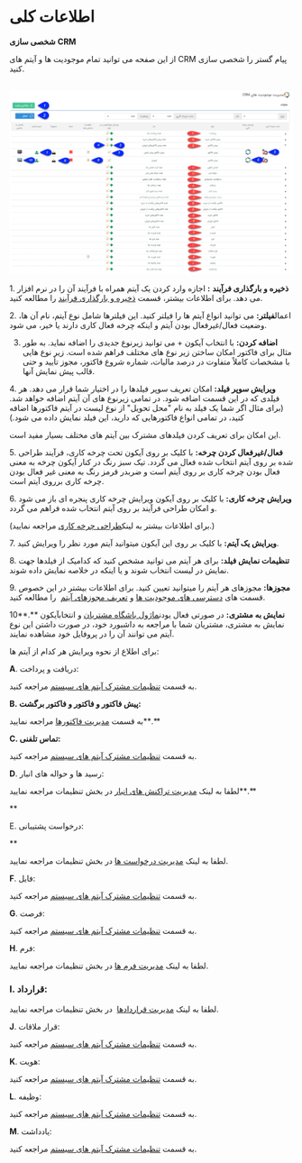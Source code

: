 # اطلاعات کلی        

**شخصی سازی**  **CRM**

از این صفحه می توانید تمام موجودیت ها و آیتم های CRM  پیام گستر را شخصی سازی کنید.

 ![](Personalizing1.JPG)

1\. **ذخیره و بارگذاری فرآیند** **:** اجازه وارد کردن یک آیتم همراه با فرآیند آن را در نرم افزار می دهد. برای اطلاعات بیشتر، قسمت [ذخیره و بارگذاری فرآیند](ProcessDesignCycle/ImportExport.md) را مطالعه کنید.

2. اعمال**فیلتر:** می توانید انواع آیتم ها را فیلتر کنید. این فیلترها شامل نوع آیتم، نام آن ها، وضعیت فعال/غیرفعال بودن آیتم و اینکه چرخه فعال کاری دارند یا خیر، می شود.

3. **اضافه کردن:** با انتخاب آیکون + می توانید زیرنوع جدیدی را اضافه نماید. به طور مثال برای فاکتور امکان ساختن زیر نوع های مختلف فراهم شده است. زیر نوع هایی با مشخصات کاملاً متفاوت در درصد مالیات، شماره شروع فاکتور، مجوز تأیید و حتی قالب پیش نمایش آنها.

4\. **ویرایش سوپر فیلد:** امکان تعریف سوپر فیلدها را در اختیار شما قرار می دهد. هر فیلدی که در این قسمت اضافه شود. در تمامی زیرنوع های آن آیتم اضافه خواهد شد. (برای مثال اگر شما یک فیلد به نام "محل تحویل" از نوع لیست در آیتم فاکتورها اضافه کنید، در تمامی انواع فاکتورهایی که دارید، این فیلد نمایش داده می شود.)

این امکان برای تعریف کردن فیلدهای مشترک بین آیتم های مختلف بسیار مفید است.

5\. **فعال/غیرفعال کردن چرخه:** با کلیک بر روی آیکون تحت چرخه کاری، فرآیند طراحی شده بر روی آیتم انتخاب شده فعال می گردد. تیک سبز رنگ در کنار آیکون چرخه به معنی فعال بودن چرخه کاری بر روی آیتم است و ضربدر قرمز رنگ به معنی غیر فعال بودن چرخه کاری برروی آیتم است.  

6\. **ویرایش چرخه کاری:** با کلیک بر روی آیکون ویرایش چرخه کاری پنجره ای باز می شود و امکان طراحی فرآیند بر روی آیتم انتخاب شده فراهم می گردد.

(برای اطلاعات بیشتر به لینک[طراحی چرخه کاری](ProcessDesignCycle.md) مراجعه نمایید.)

7\. **ویرایش یک آیتم:** با کلیک بر روی این آیکون میتوانید آیتم مورد نظر را ویرایش کنید.

8\. **تنظیمات نمایش فیلد:** برای هر آیتم می توانید مشخص کنید که کدامیک از فیلدها جهت نمایش در لیست انتخاب شوند و یا اینکه در خلاصه نمایش داده شوند.

9\. **مجوزها:** مجوزهای هر آیتم را میتوانید تعیین کنید. برای اطلاعات بیشتر در این خصوص قسمت های [دسترسی های موجودیت ها](../../GroupsManagementAndUsers/Privileges/Itemprivileges.md) و [تعریف مجوزهای آیتم](ObjectTypePermission.md)  را مطالعه کنید.

10**.** **نمایش به مشتری:** در صورتی فعال یودن[ماژول باشگاه مشتریان](../../../MajolhayeTakmili/BashgaheMoshtarian.md) و انتخابآیکون نمایش به مشتری، مشتریان شما با مراجعه به داشبورد خود، در صورت داشتن این نوع آیتم می توانند آن را در پروفایل خود مشاهده نمایند.

برای اطلاع از نحوه ویرایش هر کدام از آیتم ها:

**A**. دریافت و پرداخت:

به قسمت [تنظیمات مشترک آیتم های سیستم](Itemscommonsetting.md) مراجعه کنید.

**B. پیش فاکتور و فاکتور و فاکتور برگشت:**

به قسمت [مدیریت فاکتورها](../FactorsManagement.md) مراجعه نمایید**.**

**C. تماس تلفنی:**

به قسمت [تنظیمات مشترک آیتم های سیستم](Itemscommonsetting.md) مراجعه کنید.

**D**. رسید ها و حواله های انبار:

لطفا به لینک [مدیریت تراکنش های انبار](../Warehousedraftmanagement.md) در بخش تنظیمات مراجعه نمایید**.**

**

E.  درخواست پشتیبانی:

**

لطفا به لینک [مدیریت درخواست ها](RequestsManagement.md) در بخش تنظیمات مراجعه نمایید.

**F**. فایل:

به قسمت [تنظیمات مشترک آیتم های سیستم](Itemscommonsetting.md) مراجعه کنید.

**G**. فرصت:

به قسمت [تنظیمات مشترک آیتم های سیستم](Itemscommonsetting.md) مراجعه کنید.

**H**.  فرم:

لطفا به لینک [مدیریت فرم ها](../FormsManagement.md) در بخش تنظیمات مراجعه نمایید.

### I.  قرارداد:

لطفا به لینک [مدیریت قراردادها](ContractManagement.md)  در بخش تنظیمات مراجعه نمایید.

**J**. قرار ملاقات:

به قسمت [تنظیمات مشترک آیتم های سیستم](Itemscommonsetting.md) مراجعه کنید.

**K**. هویت:

به قسمت [تنظیمات مشترک آیتم های سیستم](Itemscommonsetting.md) مراجعه کنید.

**L**. وظیفه:

به قسمت [تنظیمات مشترک آیتم های سیستم](Itemscommonsetting.md) مراجعه کنید.

**M**. یادداشت:

به قسمت [تنظیمات مشترک آیتم های سیستم](Itemscommonsetting.md) مراجعه کنید.